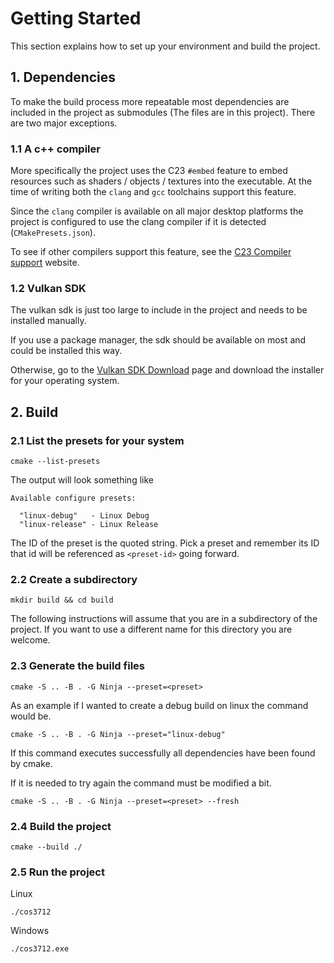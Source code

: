 # Getting Started
This section explains how to set up your environment and build the project.

## 1. Dependencies
To make the build process more repeatable most dependencies are included in the project as submodules (The files are in this project).
There are two major exceptions.
### 1.1 A c++ compiler
More specifically the project uses the C23 `#embed` feature to embed resources such as shaders / objects / textures into the executable.
At the time of writing both the `clang` and `gcc` toolchains support this feature.

Since the `clang` compiler is available on all major desktop platforms the project is configured to use the clang compiler if it is detected (`CMakePresets.json`).

To see if other compilers support this feature, see the [C23 Compiler support](https://en.cppreference.com/w/c/compiler_support/23) website.

### 1.2 Vulkan SDK
The vulkan sdk is just too large to include in the project and needs to be installed manually.

If you use a package manager, the sdk should be available on most and could be installed this way.

Otherwise, go to the [Vulkan SDK Download](https://vulkan.lunarg.com/sdk/home) page and download the installer for your operating system.


## 2. Build
### 2.1 List the presets for your system
```shell
cmake --list-presets
```
The output will look something like
```text
Available configure presets:

  "linux-debug"   - Linux Debug
  "linux-release" - Linux Release
```
The ID of the preset is the quoted string.
Pick a preset and remember its ID that id will be referenced as `<preset-id>` going forward.
### 2.2 Create a subdirectory
```shell
mkdir build && cd build
```
The following instructions will assume that you are in a subdirectory of the project.
If you want to use a different name for this directory you are welcome.
### 2.3 Generate the build files
```shell
cmake -S .. -B . -G Ninja --preset=<preset>
```
As an example if I wanted to create a debug build on linux the command would be.
```shell
cmake -S .. -B . -G Ninja --preset="linux-debug"
```
If this command executes successfully all dependencies have been found by cmake.


If it is needed to try again the command must be modified a bit.
```shell
cmake -S .. -B . -G Ninja --preset=<preset> --fresh
```
### 2.4 Build the project
```shell
cmake --build ./
```

### 2.5 Run the project
Linux
```shell
./cos3712
```
Windows
```shell
./cos3712.exe
```